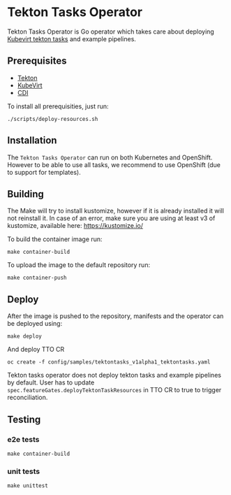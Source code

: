 # Tekton Tasks Operator

Tekton Tasks Operator is Go operator which takes care about 
deploying [Kubevirt tekton tasks](https://github.com/kubevirt/kubevirt-tekton-tasks) 
and example pipelines.

## Prerequisites
- [Tekton](https://tekton.dev/)
- [KubeVirt](https://kubevirt.io/)
- [CDI](https://github.com/kubevirt/containerized-data-importer)

To install all prerequisities, just run:
```shell
./scripts/deploy-resources.sh
```

## Installation
The `Tekton Tasks Operator` can run on both Kubernetes and OpenShift. However to be able to 
use all tasks, we recommend to use OpenShift (due to support for templates).

## Building

The Make will try to install kustomize, however if it is already installed it will not reinstall it.
In case of an error, make sure you are using at least v3 of kustomize, available here: https://kustomize.io/

To build the container image run:
```shell
make container-build
```

To upload the image to the default repository run:
```shell
make container-push
```

## Deploy
After the image is pushed to the repository,
manifests and the operator can be deployed using:
```shell
make deploy
```
And deploy TTO CR
```shell
oc create -f config/samples/tektontasks_v1alpha1_tektontasks.yaml
```
Tekton tasks operator does not deploy tekton tasks and example pipelines by default.
User has to update `spec.featureGates.deployTektonTaskResources` in TTO CR to true to trigger reconciliation.

## Testing

### e2e tests
```shell
make container-build
```

### unit tests
```shell
make unittest
```